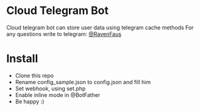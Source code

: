 # Cloud Telegram Bot

Cloud telegram bot can store user data using telegram cache methods
For any questions write to telegram: [@RavenFaus](http://t.me/ravenfaus "@RavenFaus")

# Install

- Clone this repo
- Rename config_sample.json to config.json and fill him
- Set webhook, using set.php
- Enable inline mode in @BotFather
- Be happy :)
